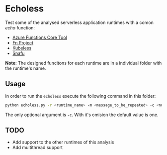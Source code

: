 # Echoless
Test some of the analysed serverless application runtimes with a comon _echo_ function:

* [Azure Functions Core Tool](https://github.com/paguos/serverless/tree/master/runtimes/azure-functions)
* [Fn Project](https://github.com/paguos/serverless/tree/master/runtimes/fn-project)
* [Kubeless](https://github.com/paguos/serverless/tree/master/runtimes/kubeless)
* [Snafu](https://github.com/paguos/serverless/tree/master/runtimes/snafu)

**Note:** The designed funcitons for each runtime are in a individual folder with the runtime's name. 

## Usage

In order to run the `echoless` execute the following command in this folder:

```sh
python echoless.py -r <runtime_name> -m <message_to_be_repeated> -c <number_of_excutions>
```

The only optional argument is `-c`. With it's omision the default value is one.

## TODO

* Add support to the other runtimes of this analysis
* Add multithread support
